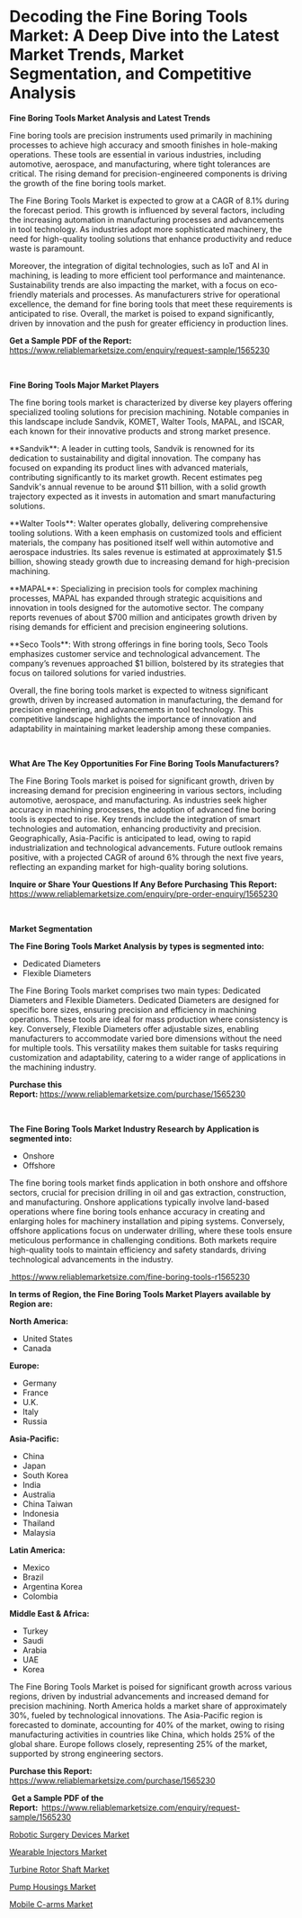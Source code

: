 <p><h1>Decoding the Fine Boring Tools Market: A Deep Dive into the Latest Market Trends, Market Segmentation, and Competitive Analysis</h1></p><p><strong>Fine Boring Tools Market Analysis and Latest Trends</strong></p>
<p><p>Fine boring tools are precision instruments used primarily in machining processes to achieve high accuracy and smooth finishes in hole-making operations. These tools are essential in various industries, including automotive, aerospace, and manufacturing, where tight tolerances are critical. The rising demand for precision-engineered components is driving the growth of the fine boring tools market.</p><p>The Fine Boring Tools Market is expected to grow at a CAGR of 8.1% during the forecast period. This growth is influenced by several factors, including the increasing automation in manufacturing processes and advancements in tool technology. As industries adopt more sophisticated machinery, the need for high-quality tooling solutions that enhance productivity and reduce waste is paramount.</p><p>Moreover, the integration of digital technologies, such as IoT and AI in machining, is leading to more efficient tool performance and maintenance. Sustainability trends are also impacting the market, with a focus on eco-friendly materials and processes. As manufacturers strive for operational excellence, the demand for fine boring tools that meet these requirements is anticipated to rise. Overall, the market is poised to expand significantly, driven by innovation and the push for greater efficiency in production lines.</p></p>
<p><strong>Get a Sample PDF of the Report:&nbsp;</strong> <a href="https://www.reliablemarketsize.com/enquiry/request-sample/1565230?utm_campaign=1943&utm_medium=2&utm_source=Github&utm_content=ia&utm_term=08042025&utm_id=fine-boring-tools">https://www.reliablemarketsize.com/enquiry/request-sample/1565230</a></p>
<p>&nbsp;</p>
<p><strong>Fine Boring Tools Major Market Players</strong></p>
<p><p>The fine boring tools market is characterized by diverse key players offering specialized tooling solutions for precision machining. Notable companies in this landscape include Sandvik, KOMET, Walter Tools, MAPAL, and ISCAR, each known for their innovative products and strong market presence.</p><p>**Sandvik**: A leader in cutting tools, Sandvik is renowned for its dedication to sustainability and digital innovation. The company has focused on expanding its product lines with advanced materials, contributing significantly to its market growth. Recent estimates peg Sandvik's annual revenue to be around $11 billion, with a solid growth trajectory expected as it invests in automation and smart manufacturing solutions.</p><p>**Walter Tools**: Walter operates globally, delivering comprehensive tooling solutions. With a keen emphasis on customized tools and efficient materials, the company has positioned itself well within automotive and aerospace industries. Its sales revenue is estimated at approximately $1.5 billion, showing steady growth due to increasing demand for high-precision machining.</p><p>**MAPAL**: Specializing in precision tools for complex machining processes, MAPAL has expanded through strategic acquisitions and innovation in tools designed for the automotive sector. The company reports revenues of about $700 million and anticipates growth driven by rising demands for efficient and precision engineering solutions.</p><p>**Seco Tools**: With strong offerings in fine boring tools, Seco Tools emphasizes customer service and technological advancement. The company’s revenues approached $1 billion, bolstered by its strategies that focus on tailored solutions for varied industries.</p><p>Overall, the fine boring tools market is expected to witness significant growth, driven by increased automation in manufacturing, the demand for precision engineering, and advancements in tool technology. This competitive landscape highlights the importance of innovation and adaptability in maintaining market leadership among these companies.</p></p>
<p>&nbsp;</p>
<p><strong>What Are The Key Opportunities For Fine Boring Tools Manufacturers?</strong></p>
<p><p>The Fine Boring Tools market is poised for significant growth, driven by increasing demand for precision engineering in various sectors, including automotive, aerospace, and manufacturing. As industries seek higher accuracy in machining processes, the adoption of advanced fine boring tools is expected to rise. Key trends include the integration of smart technologies and automation, enhancing productivity and precision. Geographically, Asia-Pacific is anticipated to lead, owing to rapid industrialization and technological advancements. Future outlook remains positive, with a projected CAGR of around 6% through the next five years, reflecting an expanding market for high-quality boring solutions.</p></p>
<p><strong>Inquire or Share Your Questions If Any Before Purchasing This Report:</strong> <a href="https://www.reliablemarketsize.com/enquiry/pre-order-enquiry/1565230?utm_campaign=1943&utm_medium=2&utm_source=Github&utm_content=ia&utm_term=08042025&utm_id=fine-boring-tools">https://www.reliablemarketsize.com/enquiry/pre-order-enquiry/1565230</a></p>
<p>&nbsp;</p>
<p><strong>Market Segmentation</strong></p>
<p><strong>The Fine Boring Tools Market Analysis by types is segmented into:</strong></p>
<p><ul><li>Dedicated Diameters</li><li>Flexible Diameters</li></ul></p>
<p><p>The Fine Boring Tools market comprises two main types: Dedicated Diameters and Flexible Diameters. Dedicated Diameters are designed for specific bore sizes, ensuring precision and efficiency in machining operations. These tools are ideal for mass production where consistency is key. Conversely, Flexible Diameters offer adjustable sizes, enabling manufacturers to accommodate varied bore dimensions without the need for multiple tools. This versatility makes them suitable for tasks requiring customization and adaptability, catering to a wider range of applications in the machining industry.</p></p>
<p><strong>Purchase this Report:&nbsp;</strong><a href="https://www.reliablemarketsize.com/purchase/1565230?utm_campaign=1943&utm_medium=2&utm_source=Github&utm_content=ia&utm_term=08042025&utm_id=fine-boring-tools">https://www.reliablemarketsize.com/purchase/1565230</a></p>
<p>&nbsp;</p>
<p><strong>The Fine Boring Tools Market Industry Research by Application is segmented into:</strong></p>
<p><ul><li>Onshore</li><li>Offshore</li></ul></p>
<p><p>The fine boring tools market finds application in both onshore and offshore sectors, crucial for precision drilling in oil and gas extraction, construction, and manufacturing. Onshore applications typically involve land-based operations where fine boring tools enhance accuracy in creating and enlarging holes for machinery installation and piping systems. Conversely, offshore applications focus on underwater drilling, where these tools ensure meticulous performance in challenging conditions. Both markets require high-quality tools to maintain efficiency and safety standards, driving technological advancements in the industry.</p></p>
<p><a href="https://www.reliablemarketsize.com/fine-boring-tools-r1565230?utm_campaign=1943&utm_medium=2&utm_source=Github&utm_content=ia&utm_term=08042025&utm_id=fine-boring-tools">&nbsp;https://www.reliablemarketsize.com/fine-boring-tools-r1565230</a></p>
<p><strong>In terms of Region, the Fine Boring Tools Market Players available by Region are:</strong></p>
<p>
    <p> <strong> North America: </strong>
        <ul>
            <li>United States</li>
            <li>Canada</li>
        </ul>
        </p> 
    <p> <strong> Europe: </strong>
        <ul>
            <li>Germany</li>
            <li>France</li>
            <li>U.K.</li>
            <li>Italy</li>
            <li>Russia</li>
        </ul>
        </p> 
    <p> <strong> Asia-Pacific: </strong>
        <ul>
            <li>China</li>
            <li>Japan</li>
            <li>South Korea</li>
            <li>India</li>
            <li>Australia</li>
            <li>China Taiwan</li>
            <li>Indonesia</li>
            <li>Thailand</li>
            <li>Malaysia</li>
        </ul>
        </p> 
    <p> <strong> Latin America: </strong>
        <ul>
            <li>Mexico</li>
            <li>Brazil</li>
            <li>Argentina Korea</li>
            <li>Colombia</li>
        </ul>
        </p> 
    <p> <strong> Middle East & Africa: </strong>
        <ul>
            <li>Turkey</li>
            <li>Saudi</li>
            <li>Arabia</li>
            <li>UAE</li>
            <li>Korea</li>
        </ul>
    </p>
    </p>
<p><p>The Fine Boring Tools Market is poised for significant growth across various regions, driven by industrial advancements and increased demand for precision machining. North America holds a market share of approximately 30%, fueled by technological innovations. The Asia-Pacific region is forecasted to dominate, accounting for 40% of the market, owing to rising manufacturing activities in countries like China, which holds 25% of the global share. Europe follows closely, representing 25% of the market, supported by strong engineering sectors.</p></p>
<p><strong>Purchase this Report: </strong><a href="https://www.reliablemarketsize.com/purchase/1565230?utm_campaign=1943&utm_medium=2&utm_source=Github&utm_content=ia&utm_term=08042025&utm_id=fine-boring-tools">https://www.reliablemarketsize.com/purchase/1565230</a></p>
<p>&nbsp;<strong>Get a Sample PDF of the Report:&nbsp;&nbsp;</strong><a href="https://www.reliablemarketsize.com/enquiry/request-sample/1565230?utm_campaign=1943&utm_medium=2&utm_source=Github&utm_content=ia&utm_term=08042025&utm_id=fine-boring-tools">https://www.reliablemarketsize.com/enquiry/request-sample/1565230</a></p>
<p><strong></strong></p>
<p><p><a href="https://www.linkedin.com/pulse/insights-robotic-surgery-devices-market-players-size-tzqfc?utm_campaign=1943&utm_medium=2&utm_source=Github&utm_content=ia&utm_term=08042025&utm_id=fine-boring-tools">Robotic Surgery Devices Market</a></p><p><a href="https://www.linkedin.com/pulse/wearable-injectors-market-size-2025-2032-cagr-54-focus-growth-2fd7c?utm_campaign=1943&utm_medium=2&utm_source=Github&utm_content=ia&utm_term=08042025&utm_id=fine-boring-tools">Wearable Injectors Market</a></p><p><a href="https://github.com/rwanjamiul/Market-Research-Report-List-1/blob/main/turbine-rotor-shaft-market.md?utm_campaign=1943&utm_medium=2&utm_source=Github&utm_content=ia&utm_term=08042025&utm_id=fine-boring-tools">Turbine Rotor Shaft Market</a></p><p><a href="https://github.com/tamerlgwilt/Market-Research-Report-List-1/blob/main/pump-housings-market.md?utm_campaign=1943&utm_medium=2&utm_source=Github&utm_content=ia&utm_term=08042025&utm_id=fine-boring-tools">Pump Housings Market</a></p><p><a href="https://www.linkedin.com/pulse/mobile-c-arms-market-analysis-size-share-sales-industry-4f9te?utm_campaign=1943&utm_medium=2&utm_source=Github&utm_content=ia&utm_term=08042025&utm_id=fine-boring-tools">Mobile C-arms Market</a></p></p>